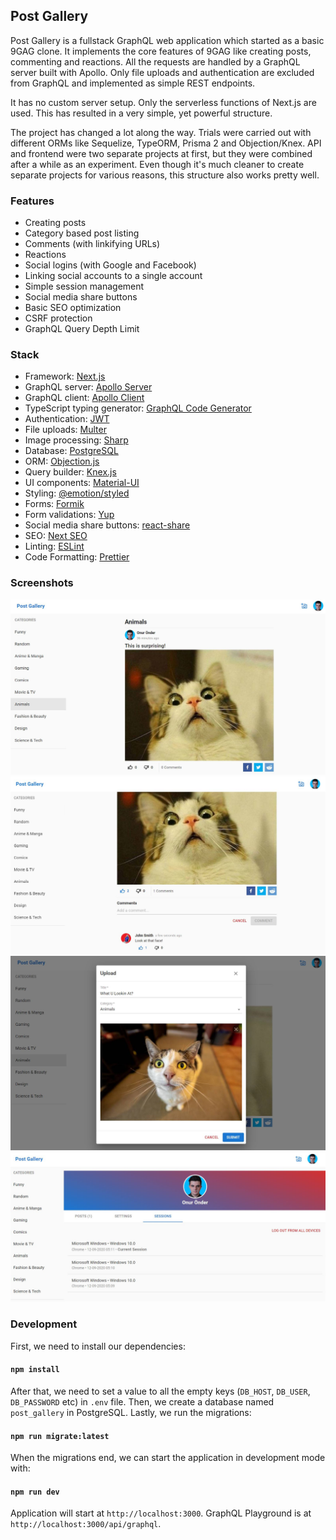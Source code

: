 ## Post Gallery

Post Gallery is a fullstack GraphQL web application which started as a basic 9GAG clone. It implements the core features of 9GAG like creating posts, commenting and reactions. All the requests are handled by a GraphQL server built with Apollo. Only file uploads and authentication are excluded from GraphQL and implemented as simple REST endpoints.

It has no custom server setup. Only the serverless functions of Next.js are used. This has resulted in a very simple, yet powerful structure.

The project has changed a lot along the way. Trials were carried out with different ORMs like Sequelize, TypeORM, Prisma 2 and Objection/Knex. API and frontend were two separate projects at first, but they were combined after a while as an experiment. Even though it's much cleaner to create separate projects for various reasons, this structure also works pretty well.

### Features

- Creating posts
- Category based post listing
- Comments (with linkifying URLs)
- Reactions
- Social logins (with Google and Facebook)
- Linking social accounts to a single account
- Simple session management
- Social media share buttons
- Basic SEO optimization
- CSRF protection
- GraphQL Query Depth Limit

### Stack

- Framework: [Next.js](https://nextjs.org/)
- GraphQL server: [Apollo Server](https://www.apollographql.com/docs/apollo-server/)
- GraphQL client: [Apollo Client](https://www.apollographql.com/docs/react/)
- TypeScript typing generator: [GraphQL Code Generator](https://graphql-code-generator.com/)
- Authentication: [JWT](https://github.com/auth0/node-jsonwebtoken)
- File uploads: [Multer](https://github.com/expressjs/multer)
- Image processing: [Sharp](https://github.com/lovell/sharp)
- Database: [PostgreSQL](https://www.postgresql.org/)
- ORM: [Objection.js](https://vincit.github.io/objection.js/)
- Query builder: [Knex.js](http://knexjs.org/)
- UI components: [Material-UI](https://material-ui.com/)
- Styling: [@emotion/styled](https://emotion.sh/docs/styled)
- Forms: [Formik](https://jaredpalmer.com/formik)
- Form validations: [Yup](https://github.com/jquense/yup)
- Social media share buttons: [react-share](https://github.com/nygardk/react-share)
- SEO: [Next SEO](https://github.com/garmeeh/next-seo)
- Linting: [ESLint](https://eslint.org/)
- Code Formatting: [Prettier](https://prettier.io/)

### Screenshots

<img  src="/screenshots/posts.jpg"  alt="Posts feed page"/>
<img  src="/screenshots/post.jpg"  alt="Post viewing page"/>
<img  src="/screenshots/creating-post.jpg"  alt="Creating post"/>
<img  src="/screenshots/sessions.jpg"  alt="Session management page"/>

### Development

First, we need to install our dependencies:

#### `npm install`

After that, we need to set a value to all the empty keys (`DB_HOST`, `DB_USER`, `DB_PASSWORD` etc) in `.env` file.
Then, we create a database named `post_gallery` in PostgreSQL.
Lastly, we run the migrations:

#### `npm run migrate:latest`

When the migrations end, we can start the application in development mode with:

#### `npm run dev`

Application will start at `http://localhost:3000`.
GraphQL Playground is at `http://localhost:3000/api/graphql`.
